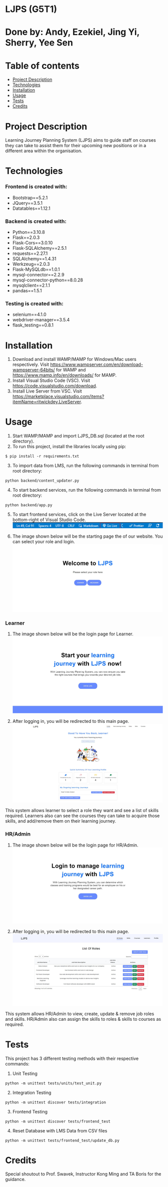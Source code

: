 # LJPS (G5T1)
# Done by: Andy, Ezekiel, Jing Yi, Sherry, Yee Sen

# Table of contents

- [Project Description](#project-description)
- [Technologies](#technologies)
- [Installation](#installation)
- [Usage](#usage)
- [Tests](#tests)
- [Credits](#credits)

# Project Description

Learning Journey Planning System (LJPS) aims to guide staff on courses they can take to assist them for their upcoming new positions or in a different area within the organisation.

# Technologies

### Frontend is created with:

- Bootstrap==5.2.1
- JQuery==3.5.1
- Datatables==1.12.1

### Backend is created with:

- Python==3.10.8
- Flask==2.0.3
- Flask-Cors==3.0.10
- Flask-SQLAlchemy==2.5.1
- requests==2.27.1
- SQLAlchemy==1.4.31
- Werkzeug==2.0.3
- Flask-MySQLdb==1.0.1
- mysql-connector==2.2.9
- mysql-connector-python==8.0.28
- mysqlclient==2.1.1
- pandas==1.5.1

### Testing is created with:

- selenium==4.1.0
- webdriver-manager==3.5.4
- flask_testing==0.8.1

# Installation

1. Download and install WAMP/MAMP for Windows/Mac users respectively. Visit https://www.wampserver.com/en/download-wampserver-64bits/ for WAMP and https://www.mamp.info/en/downloads/ for MAMP.
2. Install Visual Studio Code (VSC). Visit https://code.visualstudio.com/download.
3. Install Live Server from VSC. Visit https://marketplace.visualstudio.com/items?itemName=ritwickdey.LiveServer.

# Usage

1. Start WAMP/MAMP and import LJPS_DB.sql (located at the root directory).
2. To run this project, install the libraries locally using pip:

```
$ pip install -r requirements.txt
```

3. To import data from LMS, run the following commands in terminal from root directory:

```
python backend/content_updater.py
```

4. To start backend services, run the following commands in terminal from root directory:

```
python backend/app.py
```

5. To start frontend services, click on the Live Server located at the bottom-right of Visual Studio Code.
   ![Alt text](assets/img/live-server.png?raw=true "GoLive")

6. The image shown below will be the starting page the of our website. You can select your role and login.
   ![Alt text](assets/img/indexpage.jpg?raw=true "index.html")

### Learner

1. The image shown below will be the login page for Learner.
   ![Alt text](assets/img/learnerpage.jpg?raw=true "landing_page.html")

2. After logging in, you will be redirected to this main page.
   ![Alt text](assets/img/learnerhomepage.jpg?raw=true "learner_profile.html")

This system allows learner to select a role they want and see a list of skills required. Learners also can see the courses they can take to acquire those skills, and add/remove them on their learning journey.

### HR/Admin

1. The image shown below will be the login page for HR/Admin.
   ![Alt text](assets/img/hrpage.jpg?raw=true "hr_landing_page.html")

2. After logging in, you will be redirected to this main page.
   ![Alt text](assets/img/hrhomepage.jpg?raw=true "HR_roles.html")

This system allows HR/Admin to view, create, update & remove job roles and skills. HR/Admin also can assign the skills to roles & skills to courses as required.

# Tests

This project has 3 different testing methods with their respective commands:

1. Unit Testing

```
python -m unittest tests/units/test_unit.py
```

2. Integration Testing

```
python -m unittest discover tests/integration
```

3. Frontend Testing

```
python -m unittest discover tests/frontend_test 
```

4. Reset Database with LMS Data from CSV files
```
python -m unittest tests/frontend_test/update_db.py
```

# Credits

Special shoutout to Prof. Swavek, Instructor Kong Ming and TA Boris for the guidance.

